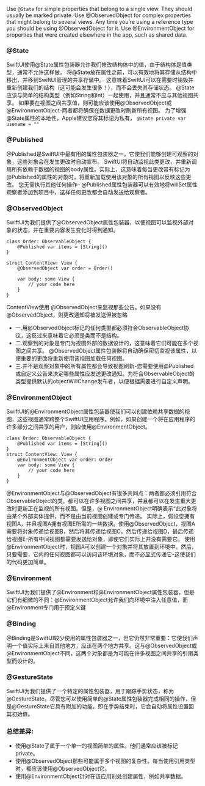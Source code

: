 
 Use `@State` for simple properties that belong to a single view. They should usually be marked private.
 Use @ObservedObject for complex properties that might belong to several views. Any time you’re using a reference type you should be using @ObservedObject for it.
 Use @EnvironmentObject for properties that were created elsewhere in the app, such as shared data.

 
 
### @State
 SwiftUI使用@State属性包装器允许我们修改结构体中的值，由于结构体是值类型，通常不允许这样做。 将@State放在属性之前，可以有效地将其存储从结构中移出，并移到SwiftUI管理的共享存储中。 这意味着SwiftUI可以在需要时销毁并重新创建我们的结构（这可能会发生很多！），而不会丢失其存储状态。
 @State应该与简单的结构类型（例如String和Int）一起使用，并且通常不应与其他视图共享。 如果要在视图之间共享值，则可能应该使用@ObservedObject或@EnvironmentObject-两者都将确保在数据更改时刷新所有视图。
 为了增强@State属性的本地性，Apple建议您将其标记为私有，
 ``` @State private var usename = "" ```
 
### @Published
 @Published是SwiftUI中最有用的属性包装器之一，它使我们能够创建可观察的对象，这些对象会在发生更改时自动宣布。 SwiftUI将自动监视此类更改，并重新调用所有依赖于数据的视图的body属性。实际上，这意味着每当更改带有标记为@Published的属性的对象时，将重新加载使用该对象的所有视图以反映这些更改。
 您无需执行其他任何操作– @Published属性包装器可以有效地将willSet属性观察者添加到项目中，这样任何更改都会自动发送给观察者。
 
 
### @ObservedObject
 
 SwiftUI为我们提供了@ObservedObject属性包装器，以便视图可以监视外部对象的状态，并在重要内容发生变化时得到通知。
 
 ```
 class Order: ObservableObject {
     @Published var items = [String]()
 }

 struct ContentView: View {
     @ObservedObject var order = Order()

     var body: some View {
         // your code here
     }
 }
 ```
 ContentView使用 @ObservedObject来监视那些公告。如果没有@ObservedObject，则更改通知将被发送但被忽略
  
  - 一.用@ObservedObject标记的任何类型都必须符合ObservableObject协议，这反过来意味着它必须是类而不是结构。
 - 二.观察到的对象是专门为视图外部的数据设计的，这意味着它们可能在多个视图之间共享。 @ObservedObject属性包装器将自动确保密切监视该属性，以便重要的更改将重新使用该视图加载任何视图。
 - 三.并不是观察对象中的所有属性都会导致视图刷新-您需要使用@Published或自定义公告来决定哪些属性应发送更改通知。为符合ObservableObject的类型提供默认的objectWillChange发布者，以便根据需要进行自定义声明。
 
 
### @EnvironmentObject
 SwiftUI的@EnvironmentObject属性包装器使我们可以创建依赖共享数据的视图，这些视图通常跨整个SwiftUI应用程序。例如，如果创建一个将在应用程序的许多部分之间共享的用户，则应使用@EnvironmentObject。

 ``` 
 class Order: ObservableObject {
     @Published var items = [String]()
 }
 struct ContentView: View {
     @EnvironmentObject var order: Order
     var body: some View {
         // your code here
     }
 }
 ```
 
 @EnvironmentObject与@ObservedObject有很多共同点：两者都必须引用符合ObservableObject的类，都可以在许多视图之间共享，并且都可以在发生重大更改时更新正在监视的所有视图。但是，@ EnvironmentObject明确表示“此对象将由某个外部实体提供，而不是由当前视图创建或专门传递。
 实际上，假设您拥有视图A，并且视图A拥有视图E所需的一些数据。使用@ObservedObject，视图A需要将对象传递给视图B，然后将其传递给视图C，然后传递给视图D，最后传递给视图E-所有中间视图都需要发送给对象，即使它们实际上并没有需要它。
 使用@EnvironmentObject时，视图A可以创建一个对象并将其放置到环境中。然后，只要需要，它内的任何视图都可以访问该环境对象，而不必显式传递它-这使我们的代码更加简单。
### @Environment
 SwiftUI为我们提供了@Environment和@EnvironmentObject属性包装器，但是它们有细微的不同：@EnvironmentObject允许我们向环境中注入任意值，而@Environment专门用于预定义键
### @Binding
 @Binding是SwiftUI较少使用的属性包装器之一，但它仍然非常重要：它使我们声明一个值实际上来自其他地方，应该在两个地方共享。这与@ObservedObject或@EnvironmentObject不同，这两个对象都是为可能在许多视图之间共享的引用类型而设计的。
###  @GestureState
 SwiftUI为我们提供了一个特定的属性包装器，用于跟踪手势状态，称为@GestureState。尽管您可以使用简单的@State属性包装器完成相同的操作，但是@GestureState它具有附加的功能，即在手势结束时，它会自动将属性设置回其初始值。
### 总结差异:
 
 - 使用@State了属于一个单一的视图简单的属性。他们通常应该被标记private。
-  使用@ObservedObject那些可能属于多个视图的复杂性。每当使用引用类型时，都应该使用@ObservedObject它。
-  使用@EnvironmentObject针对在该应用别处创建属性，例如共享数据。
 

